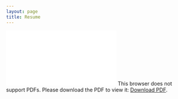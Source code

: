 ```yaml
---
layout: page
title: Resume
---
```

<object data="/resources/Resume_YaoWang.pdf" type="application/pdf" width="700px" height="950px">
    <embed src="/resources/Resume_YaoWang.pdf">
        This browser does not support PDFs. Please download the PDF to view it: <a href="/resources/Resume_YaoWang.pdf">Download PDF</a>.</p>
    </embed>
</object>